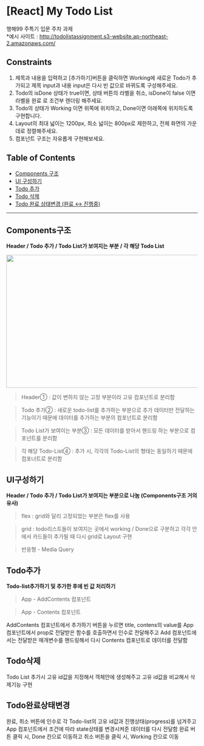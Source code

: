 # [React] My Todo List

행해99 주특기 입문 주차 과제
<br>
*예시 사이트 : http://todolistassignment.s3-website.ap-northeast-2.amazonaws.com/


## Constraints
1. 제목과 내용을 입력하고 [추가하기]버튼을 클릭하면 Working에 새로운 Todo가 추가되고 제목 input과 내용 input은 다시 빈 값으로 바뀌도록 구성해주세요.
2. Todo의 isDone 상태가 true이면, 상태 버튼의 라벨을 취소, isDone이 false 이면 라벨을 완료 로 조건부 렌더링 해주세요.
3. Todo의 상태가 Working 이면 위쪽에 위치하고, Done이면 아래쪽에 위치하도록 구현합니다.
4. Layout의 최대 넓이는 1200px, 최소 넓이는 800px로 제한하고, 전체 화면의 가운데로 정렬해주세요.
5. 컴포넌트 구조는 자유롭게 구현해보세요.


## Table of Contents
- [Components 구조](#Components구조)
- [UI 구성하기](#UI구성하기)
- [Todo 추가](#Todo추가)
- [Todo 삭제](#Todo삭제)
- [Todo 완료 상태변경 (완료 ↔ 진행중)](#Todo완료상태변경)

<hr>


## Components구조
<b>Header / Todo 추가 / Todo List가 보여지는 부분 / 각 해당 Todo List</b>


<img src="https://user-images.githubusercontent.com/96729804/204087464-12c657d0-06ff-4550-983a-26b87bcb2cf3.jpeg" width="650" height="350"/>


> Header① : 값이 변하지 않는 고정 부분이라 고유 컴포넌트로 분리함

> Todo 추가② : 새로운 todo-list를 추가하는 부분으로 추가 데이터만 전달하는 기능이기 때문에 데이터를 추가하는 부분의 컴포넌트로 분리함

> Todo List가 보여이는 부분③ : 모든 데이터를 받아서 핸드링 하는 부분으로 컴포넌트를 분리함

> 각 해당 Todo-List④ : 추가 시, 각각의 Todo-List의 형태는 동일하기 때문에 컴포너트로 분리함


## UI구성하기
<b>Header / Todo 추가 / Todo List가 보여지는 부분으로 나눔 (Components구조 거의 유사)</b>

> flex : grid와 달리 고정되었는 부분은 flex를 사용

> grid : todo리스트들이 보여지는 곳에서 working / Done으로 구분하고 각각 안에서 카드들이 추가될 때 다시 grid로 Layout 구현

> 반응형 - Media Query


## Todo추가
<b>Todo-list추가하기 및 추가한 후에 빈 값 처리하기</b>

> App - AddContents 컴포넌트

> App - Contents 컴포넌트

AddContents 컴포넌트에서 추가하기 버튼을 누르면 title, contens의 value를 App 컴포넌트에서 prop로 전달받은 함수를 호출하면서 인수로 전달해주고
Add 컴포넌트에서는 전달받은 매개변수를 핸드링해서 다시 Contents 컴포넌트로 데이터를 전달함 


## Todo삭제

Todo List 추가시 고유 id값을 지정해서 객체안에 생성해주고 고유 id값을 비교해서 삭제기능 구현



## Todo완료상태변경
완료, 취소 버튼에 인수로 각 Todo-list의 고유 id값과 진행상태(progress)를 넘겨주고 App 컴포넌트에서 조건에 따라 state상태를 변경시켜준 데이터를 다시 전달함
완료 버튼 클릭 시, Done 칸으로 이동하고 취소 버튼을 클릭 시, Working 칸으로 이동


